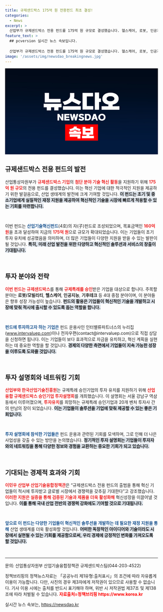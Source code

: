 ```yaml
---
title: 규제샌드박스 175억 원 전용펀드 최초 결성!
categories:
  - News
excerpt: >
  산업부가 규제샌드박스 전용 펀드를 175억 원 규모로 결성했습니다. 헬스케어, 로봇, 인공지능 등 혁신 기업에 대한 투자가 필요하다면 주목하세요!
feature_text: >
  ## pcversion 실시간 뉴스 속보입니다.

  산업부가 규제샌드박스 전용 펀드를 175억 원 규모로 결성했습니다. 헬스케어, 로봇, 인공지능 등 혁신 기업에 대한 투자가 필요하다면 주목하세요!
image: '/assets/img/newsdao_breakingnews.jpg'
---
```


<p><img src="/assets/img/newsdao_breakingnews.jpg" alt="pcversion 속보" /></p>

<h2 data-ke-size="size26">규제샌드박스 전용 펀드의 발전</h2>

<p data-ke-size="size16">산업통상자원부가 <b><span style="color: #ee2323;">규제샌드박스 기업</span></b>의 <b><span style="color: #ee2323;">첨단 분야 기술 혁신 활동</span></b>을 지원하기 위해 <b><span style="color: #ee2323;">175억 원 규모</span></b>의 전용 펀드를 결성했습니다. 이는 혁신 기업에 대한 적극적인 지원을 제공하기 위한 발걸음으로, 산업 생태계의 발전에 크게 기여할 것입니다. <b><span style="background-color: #21538527;">이 펀드는 초기 및 중소기업에게 실질적인 재정 지원을 제공하여 혁신적인 기술을 시장에 빠르게 적용할 수 있는 기회를 마련합니다.</span></b></p>

<p data-ke-size="size16">&nbsp;</p>

<p data-ke-size="size16">이번 펀드는 <b><span style="color: #1a5490;">산업기술혁신펀드</span></b>(4호)의 자(子)펀드로 조성되었으며, 목표금액인 <b><span style="color: #ee2323;">160억 원</span></b>을 초과 달성하여 지금의 <b><span style="color: #ee2323;">175억 원</span></b>으로 규모가 확대되었습니다. 이는 기업들이 초기 투자 유치에 성공했음을 의미하며, 더 많은 기업들이 다양한 지원을 받을 수 있는 발판이 될 것입니다. <b><span style="background-color: #21538527;">특히, 미래 산업 발전을 위한 다양하고 혁신적인 솔루션과 서비스의 창출이 기대됩니다.</span></b></p>

<p data-ke-size="size16">&nbsp;</p>

<h2 data-ke-size="size26">투자 분야와 전략</h2>

<p data-ke-size="size16"><b><span style="color: #ee2323;">이번 펀드는 규제샌드박스</span></b>를 통해 <b><span style="color: #ee2323;">규제특례를 승인</span></b>받은 기업을 대상으로 합니다. 주목할 분야는 <b>로봇/모빌리티</b>, <b>헬스케어</b>, <b>인공지능</b>, <b>기후테크</b> 등 4대 중점 분야이며, 이 분야들은 향후 성장 가능성이 높습니다. <b><span style="background-color: #21538527;">펀드의 활용은 기업들이 혁신적인 기술을 개발하고 시장에 맞춰 적시에 출시할 수 있도록 돕는 역할을 합니다.</span></b></p>

<p data-ke-size="size16">&nbsp;</p>

<p data-ke-size="size16"><b><span style="color: #1a5490;">펀드에 투자하고자 하는 기업은</span></b> 펀드 운용사인 인터밸류파트너스의 누리집(<a href="https://www.intervaluep.com">www.intervaluep.com</a>)이나 전자우편(contact@intervaluep.com)으로 직접 상담을 신청하면 됩니다. 이는 기업들이 보다 효과적으로 자금을 유치하고, 혁신 계획을 실현하는 데 중요한 역할을 할 것입니다. <b><span style="background-color: #21538527;">경제의 다양한 측면에서 기업들이 지속 가능한 성장을 이루도록 도와줄 것입니다.</span></b></p>

<p data-ke-size="size16">&nbsp;</p>

<h2 data-ke-size="size26">투자 설명회와 네트워킹 기회</h2>

<p data-ke-size="size16"><b><span style="color: #ee2323;">산업부와 한국산업기술진흥원</span></b>는 규제특례 승인기업의 투자 유치를 지원하기 위해 <b><span style="color: #ee2323;">산업융합 규제샌드박스 승인기업 투자설명회</span></b>를 개최했습니다. 이 설명회는 서울 강남구 역삼동에서 이루어졌으며, <b><span style="color: #ee2323;">투자유치</span></b>를 희망하는 규제특례 승인기업과 20개 벤처 투자사 간의 만남의 장이 되었습니다. <b><span style="background-color: #21538527;">이는 기업들이 솔루션을 기업에 맞춰 제공할 수 있는 좋은 기회입니다.</span></b></p>

<p data-ke-size="size16">&nbsp;</p>

<p data-ke-size="size16"><b><span style="color: #1a5490;">투자 설명회에 참석한 기업들은</span></b> 펀드 운용과 관련된 기회를 모색하며, 그로 인해 더 나은 사업성을 갖출 수 있는 방안을 논의했습니다. <b><span style="background-color: #21538527;">정기적인 투자 설명회는 기업들이 투자자와의 네트워킹을 통해 다양한 정보와 경험을 교환하는 중요한 기회가 되고 있습니다.</span></b></p>

<p data-ke-size="size16">&nbsp;</p>

<h2 data-ke-size="size26">기대되는 경제적 효과와 기회</h2>

<p data-ke-size="size16"><b><span style="color: #ee2323;">이민우 산업부 산업기술융합정책관</span></b>은 “규제샌드박스 전용 펀드의 출범을 통해 혁신 기업들이 적시에 투자받고 글로벌 시장에서 경쟁력을 갖추길 기대한다”고 강조했습니다. <b><span style="color: #ee2323;">이러한 지원은 실증을 통해 검증된 기술과 제품을 더욱 활성화해</span></b> 혁신성장을 이끌어낼 것입니다. <b><span style="background-color: #21538527;">이를 통해 국내 산업 전반의 경쟁력 강화에도 기여할 것으로 기대됩니다.</span></b></p>

<p data-ke-size="size16">&nbsp;</p>

<p data-ke-size="size16"><b><span style="color: #1a5490;">앞으로 이 펀드는 다양한 기업들이 혁신적인 솔루션을 개발하는 데 필요한 재정 지원을 통해</span></b> 산업 생태계를 더욱 활성화할 것입니다. <b><span style="background-color: #21538527;">어떠한 독창적인 아이디어와 기술이라도 시장에서 실현될 수 있는 기회를 제공함으로써, 우리 경제에 긍정적인 변화를 가져오도록 할 것입니다.</span></b></p>

<p data-ke-size="size16">&nbsp;</p>

<hr>

<p data-ke-size="size16">문의: 산업통상자원부 산업기술융합정책관 규제샌드박스팀(044-203-4522)</p>

<p data-ke-size="size16">정책브리핑의 정책뉴스자료는 「공공누리 제1유형:출처표시」의 조건에 따라 자유롭게 이용이 가능합니다. 다만, 사진의 경우 제3자에게 저작권이 있으므로 사용할 수 없습니다. 기사 이용 시에는 출처를 반드시 표기해야 하며, 위반 시 저작권법 제37조 및 제138조에 따라 처벌될 수 있습니다. <span style="color: #ff0000"><b>자료출처=정책브리핑 https://www.korea.kr</b></span></p>
실시간 뉴스 속보는, <a href="https://newsdao.kr" rel="dofollow">https://newsdao.kr</a>


